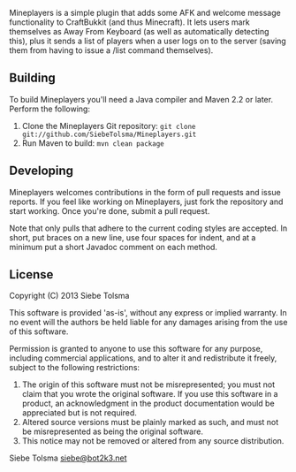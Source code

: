 Mineplayers is a simple plugin that adds some AFK and welcome message functionality
to CraftBukkit (and thus Minecraft). It lets users mark themselves as Away From Keyboard
(as well as automatically detecting this), plus it sends a list of players when
a user logs on to the server (saving them from having to issue a /list command themselves).

## Building

To build Mineplayers you'll need a Java compiler and Maven 2.2 or later. Perform
the following:

1. Clone the Mineplayers Git repository:
   `git clone git://github.com/SiebeTolsma/Mineplayers.git`
2. Run Maven to build:
   `mvn clean package`

## Developing

Mineplayers welcomes contributions in the form of pull requests and issue reports. 
If you feel like working on Mineplayers, just fork the repository and start working. 
Once you're done, submit a pull request.

Note that only pulls that adhere to the current coding styles are accepted. In 
short, put braces on a new line, use four spaces for indent, and at a minimum 
put a short Javadoc comment on each method.

## License

Copyright (C) 2013 Siebe Tolsma

This software is provided 'as-is', without any express or implied
warranty. In no event will the authors be held liable for any damages
arising from the use of this software.

Permission is granted to anyone to use this software for any purpose,
including commercial applications, and to alter it and redistribute it
freely, subject to the following restrictions:

1. The origin of this software must not be misrepresented; you must not
   claim that you wrote the original software. If you use this software
   in a product, an acknowledgment in the product documentation would be
   appreciated but is not required.
2. Altered source versions must be plainly marked as such, and must not be
   misrepresented as being the original software.
3. This notice may not be removed or altered from any source distribution.

Siebe Tolsma
siebe@bot2k3.net